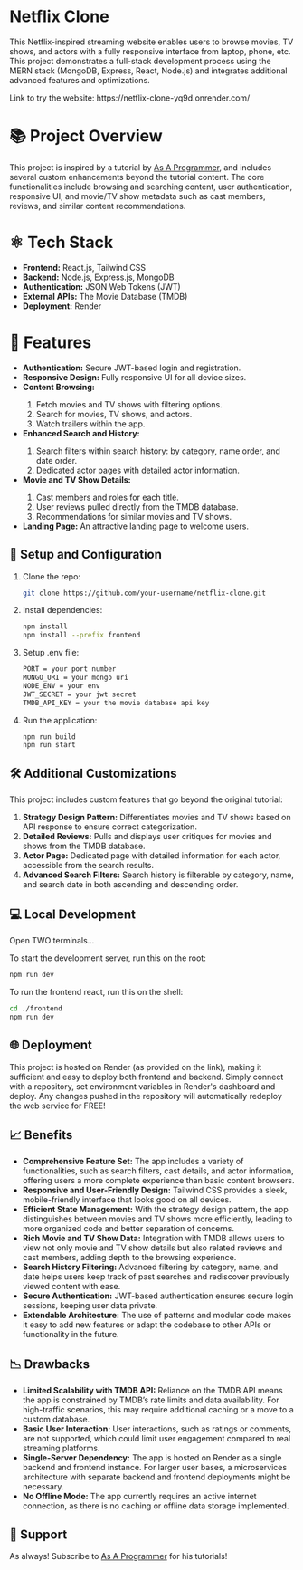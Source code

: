 # Netflix Clone 
<p>This Netflix-inspired streaming website enables users to browse movies, TV shows, and actors with a fully responsive interface from laptop, phone, etc. This project demonstrates a full-stack development process using the MERN stack (MongoDB, Express, React, Node.js) and integrates additional advanced features and optimizations.</p>
<p>Link to try the website: <a>https://netflix-clone-yq9d.onrender.com/</a></p>

<h1>📚 Project Overview</h1>
<p>This project is inspired by a tutorial by <a href="https://www.youtube.com/@asaprogrammer_">As A Programmer</a>, and includes several custom enhancements beyond the tutorial content. The core functionalities include browsing and searching content, user authentication, responsive UI, and movie/TV show metadata such as cast members, reviews, and similar content recommendations.</p>

<h1>⚛️ Tech Stack</h1>
<ul>
  <li><b>Frontend:</b> React.js, Tailwind CSS</li>
  <li><b>Backend:</b> Node.js, Express.js, MongoDB</li>
  <li><b>Authentication:</b> JSON Web Tokens (JWT)</li>
  <li><b>External APIs:</b> The Movie Database (TMDB)</li>
  <li><b>Deployment:</b> Render</li>
</ul>

<h1>🚀 Features</h1>
<ul>
  <li><b>Authentication:</b> Secure JWT-based login and registration.</li>
  <li><b>Responsive Design:</b> Fully responsive UI for all device sizes.</li>
  <li><b>Content Browsing:</b></li>
    <ol>
      <li>Fetch movies and TV shows with filtering options.</li>
      <li>Search for movies, TV shows, and actors.</li>
      <li>Watch trailers within the app.</li>
    </ol>
  <li><b>Enhanced Search and History:</b></li>
    <ol>
      <li>Search filters within search history: by category, name order, and date order.</li>
      <li>Dedicated actor pages with detailed actor information.</li>
    </ol>
  <li><b>Movie and TV Show Details:</b></li>
    <ol>
      <li>Cast members and roles for each title.</li>
      <li>User reviews pulled directly from the TMDB database.</li>
      <li>Recommendations for similar movies and TV shows.</li>
    </ol>
  <li><b>Landing Page:</b> An attractive landing page to welcome users.</li>
</ul>

## 🔧 Setup and Configuration
1. Clone the repo:  
   ```bash
   git clone https://github.com/your-username/netflix-clone.git
2. Install dependencies:
    ```bash
   npm install
   npm install --prefix frontend
3. Setup .env file:
    ```bash
    PORT = your port number
    MONGO_URI = your mongo uri
    NODE_ENV = your env
    JWT_SECRET = your jwt secret
    TMDB_API_KEY = your the movie database api key
4. Run the application:
    ```shell
    npm run build
    npm run start
## 🛠 Additional Customizations
<p>This project includes custom features that go beyond the original tutorial:</p>
<ol>
  <li><b>Strategy Design Pattern:</b> Differentiates movies and TV shows based on API response to ensure correct categorization.</li>
  <li><b>Detailed Reviews:</b> Pulls and displays user critiques for movies and shows from the TMDB database.</li>
  <li><b>Actor Page:</b> Dedicated page with detailed information for each actor, accessible from the search results.</li>
  <li><b>Advanced Search Filters:</b> Search history is filterable by category, name, and search date in both ascending and descending order.</li>
</ol>

## 💻 Local Development
<p>Open TWO terminals...</p>
<p>To start the development server, run this on the root: </p>

```bash
npm run dev
```
<p>To run the frontend react, run this on the shell: </p>

```bash
cd ./frontend
npm run dev
```
## 🌐 Deployment
<p>This project is hosted on Render (as provided on the link), making it sufficient and easy to deploy both frontend and backend. Simply connect with a repository, set environment variables in Render's dashboard and deploy. Any changes pushed in the repository will automatically redeploy the web service for FREE!</p>

## 📈 Benefits
<ul>
  <li><b>Comprehensive Feature Set:</b> The app includes a variety of functionalities, such as search filters, cast details, and actor information, offering users a more complete experience than basic content browsers.</li>
  <li><b>Responsive and User-Friendly Design:</b> Tailwind CSS provides a sleek, mobile-friendly interface that looks good on all devices.</li>
  <li><b>Efficient State Management:</b> With the strategy design pattern, the app distinguishes between movies and TV shows more efficiently, leading to more organized code and better separation of concerns.</li>
  <li><b>Rich Movie and TV Show Data:</b> Integration with TMDB allows users to view not only movie and TV show details but also related reviews and cast members, adding depth to the browsing experience.</li>
  <li><b>Search History Filtering:</b> Advanced filtering by category, name, and date helps users keep track of past searches and rediscover previously viewed content with ease.</li>
  <li><b>Secure Authentication:</b> JWT-based authentication ensures secure login sessions, keeping user data private.</li>
  <li><b>Extendable Architecture:</b> The use of patterns and modular code makes it easy to add new features or adapt the codebase to other APIs or functionality in the future.</li>
</ul>

## 📉 Drawbacks
<ul>
  <li><b>Limited Scalability with TMDB API:</b> Reliance on the TMDB API means the app is constrained by TMDB’s rate limits and data availability. For high-traffic scenarios, this may require additional caching or a move to a custom database.</li>
  <li><b>Basic User Interaction:</b> User interactions, such as ratings or comments, are not supported, which could limit user engagement compared to real streaming platforms.</li>
  <li><b>Single-Server Dependency:</b> The app is hosted on Render as a single backend and frontend instance. For larger user bases, a microservices architecture with separate backend and frontend deployments might be necessary.</li>
  <li><b>No Offline Mode:</b> The app currently requires an active internet connection, as there is no caching or offline data storage implemented.</li>
</ul>

## 🤝 Support
<p>As always! Subscribe to <a href="https://www.youtube.com/@asaprogrammer_">As A Programmer</a> for his tutorials!</p>
